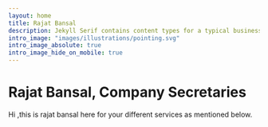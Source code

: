 ```yaml
---
layout: home
title: Rajat Bansal
description: Jekyll Serif contains content types for a typical business website. The theme is fully responsive, blazing fast and artfully illustrated.
intro_image: "images/illustrations/pointing.svg"
intro_image_absolute: true
intro_image_hide_on_mobile: true
---
```


# Rajat Bansal, Company Secretaries

Hi ,this is rajat bansal here for your different services as mentioned below.
